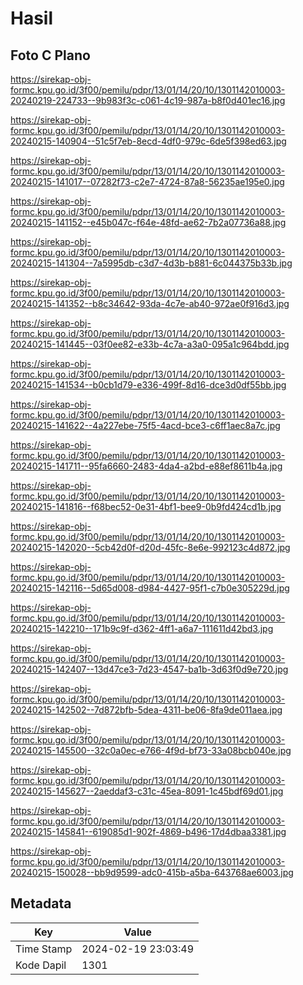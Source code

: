 # Hasil

## Foto C Plano

https://sirekap-obj-formc.kpu.go.id/3f00/pemilu/pdpr/13/01/14/20/10/1301142010003-20240219-224733--9b983f3c-c061-4c19-987a-b8f0d401ec16.jpg

https://sirekap-obj-formc.kpu.go.id/3f00/pemilu/pdpr/13/01/14/20/10/1301142010003-20240215-140904--51c5f7eb-8ecd-4df0-979c-6de5f398ed63.jpg

https://sirekap-obj-formc.kpu.go.id/3f00/pemilu/pdpr/13/01/14/20/10/1301142010003-20240215-141017--07282f73-c2e7-4724-87a8-56235ae195e0.jpg

https://sirekap-obj-formc.kpu.go.id/3f00/pemilu/pdpr/13/01/14/20/10/1301142010003-20240215-141152--e45b047c-f64e-48fd-ae62-7b2a07736a88.jpg

https://sirekap-obj-formc.kpu.go.id/3f00/pemilu/pdpr/13/01/14/20/10/1301142010003-20240215-141304--7a5995db-c3d7-4d3b-b881-6c044375b33b.jpg

https://sirekap-obj-formc.kpu.go.id/3f00/pemilu/pdpr/13/01/14/20/10/1301142010003-20240215-141352--b8c34642-93da-4c7e-ab40-972ae0f916d3.jpg

https://sirekap-obj-formc.kpu.go.id/3f00/pemilu/pdpr/13/01/14/20/10/1301142010003-20240215-141445--03f0ee82-e33b-4c7a-a3a0-095a1c964bdd.jpg

https://sirekap-obj-formc.kpu.go.id/3f00/pemilu/pdpr/13/01/14/20/10/1301142010003-20240215-141534--b0cb1d79-e336-499f-8d16-dce3d0df55bb.jpg

https://sirekap-obj-formc.kpu.go.id/3f00/pemilu/pdpr/13/01/14/20/10/1301142010003-20240215-141622--4a227ebe-75f5-4acd-bce3-c6ff1aec8a7c.jpg

https://sirekap-obj-formc.kpu.go.id/3f00/pemilu/pdpr/13/01/14/20/10/1301142010003-20240215-141711--95fa6660-2483-4da4-a2bd-e88ef8611b4a.jpg

https://sirekap-obj-formc.kpu.go.id/3f00/pemilu/pdpr/13/01/14/20/10/1301142010003-20240215-141816--f68bec52-0e31-4bf1-bee9-0b9fd424cd1b.jpg

https://sirekap-obj-formc.kpu.go.id/3f00/pemilu/pdpr/13/01/14/20/10/1301142010003-20240215-142020--5cb42d0f-d20d-45fc-8e6e-992123c4d872.jpg

https://sirekap-obj-formc.kpu.go.id/3f00/pemilu/pdpr/13/01/14/20/10/1301142010003-20240215-142116--5d65d008-d984-4427-95f1-c7b0e305229d.jpg

https://sirekap-obj-formc.kpu.go.id/3f00/pemilu/pdpr/13/01/14/20/10/1301142010003-20240215-142210--171b9c9f-d362-4ff1-a6a7-111611d42bd3.jpg

https://sirekap-obj-formc.kpu.go.id/3f00/pemilu/pdpr/13/01/14/20/10/1301142010003-20240215-142407--13d47ce3-7d23-4547-ba1b-3d63f0d9e720.jpg

https://sirekap-obj-formc.kpu.go.id/3f00/pemilu/pdpr/13/01/14/20/10/1301142010003-20240215-142502--7d872bfb-5dea-4311-be06-8fa9de011aea.jpg

https://sirekap-obj-formc.kpu.go.id/3f00/pemilu/pdpr/13/01/14/20/10/1301142010003-20240215-145500--32c0a0ec-e766-4f9d-bf73-33a08bcb040e.jpg

https://sirekap-obj-formc.kpu.go.id/3f00/pemilu/pdpr/13/01/14/20/10/1301142010003-20240215-145627--2aeddaf3-c31c-45ea-8091-1c45bdf69d01.jpg

https://sirekap-obj-formc.kpu.go.id/3f00/pemilu/pdpr/13/01/14/20/10/1301142010003-20240215-145841--619085d1-902f-4869-b496-17d4dbaa3381.jpg

https://sirekap-obj-formc.kpu.go.id/3f00/pemilu/pdpr/13/01/14/20/10/1301142010003-20240215-150028--bb9d9599-adc0-415b-a5ba-643768ae6003.jpg


## Metadata

| Key        | Value               |
| ---------- | ------------------- |
| Time Stamp | 2024-02-19 23:03:49 |
| Kode Dapil | 1301                |



